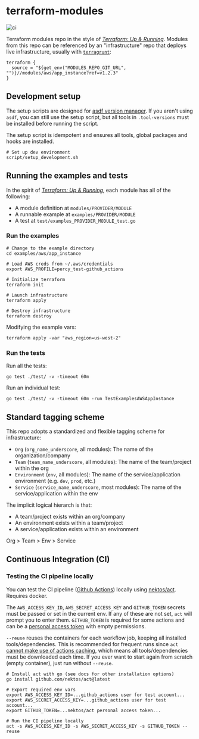 # terraform-modules

![ci](https://github.com/percygrunwald/terraform_modules/actions/workflows/ci.yml/badge.svg)

Terraform modules repo in the style of [*Terraform: Up &amp; Running*](https://learning.oreilly.com/library/view/terraform-up/9781492046899/). Modules from this repo can be referenced by an "infrastructure" repo that deploys live infrastructure, usually with [`terragrunt`](https://terragrunt.gruntwork.io/):

```
terraform {
  source = "${get_env("MODULES_REPO_GIT_URL", "")}//modules/aws/app_instance?ref=v1.2.3"
}
```

## Development setup

The setup scripts are designed for [asdf version manager](http://asdf-vm.com/). If you aren't using `asdf`, you can still use the setup script, but all tools in `.tool-versions` must be installed before running the script.

The setup script is idempotent and ensures all tools, global packages and hooks are installed.

```
# Set up dev environment
script/setup_development.sh
```

## Running the examples and tests

In the spirit of [*Terraform: Up &amp; Running*](https://learning.oreilly.com/library/view/terraform-up/9781492046899/), each module has all of the following:

- A module definition at `modules/PROVIDER/MODULE`
- A runnable example at `examples/PROVIDER/MODULE`
- A test at `test/examples_PROVIDER_MODULE_test.go`

### Run the examples

```
# Change to the example directory
cd examples/aws/app_instance

# Load AWS creds from ~/.aws/credentials
export AWS_PROFILE=percy_test-github_actions

# Initialize terraform
terraform init

# Launch infrastructure
terraform apply

# Destroy infrastructure
terraform destroy
```

Modifying the example vars:

```
terraform apply -var "aws_region=us-west-2"
```

### Run the tests

Run all the tests:

```
go test ./test/ -v -timeout 60m
```

Run an individual test:

```
go test ./test/ -v -timeout 60m -run TestExamplesAWSAppInstance
```

## Standard tagging scheme

This repo adopts a standardized and flexible tagging scheme for infrastructure:

- `Org` (`org_name_underscore`, all modules): The name of the organization/company
- `Team` (`team_name_underscore`, all modules): The name of the team/project within the org
- `Environment` (`env`, all modules): The name of the service/application environment (e.g. `dev`, `prod`, etc.)
- `Service` (`service_name_underscore`, most modules): The name of the service/application within the env

The implicit logical hierarch is that:

- A team/project exists within an org/company
- An environment exists within a team/project
- A service/application exists within an environment

Org > Team > Env > Service
## Continuous Integration (CI)

### Testing the CI pipeline locally

You can test the CI pipeline ([Github Actions](https://docs.github.com/en/actions)) locally using [nektos/act](https://github.com/nektos/act). Requires docker.

The `AWS_ACCESS_KEY_ID`, `AWS_SECRET_ACCESS_KEY` and `GITHUB_TOKEN` secrets must be passed or set in the current env. If any of these are not set, `act` will prompt you to enter them. `GITHUB_TOKEN` is required for some actions and can be a [personal access token](https://docs.github.com/en/authentication/keeping-your-account-and-data-secure/creating-a-personal-access-token) with empty permissions.

`--reuse` reuses the containers for each workflow job, keeping all installed tools/dependencies. This is recommended for frequent runs since `act` [cannot make use of actions caching](https://github.com/nektos/act/issues/285#issuecomment-987550101), which means all tools/dependencies must be downloaded each time. If you ever want to start again from scratch (empty container), just run without `--reuse`.

```
# Install act with go (see docs for other installation options)
go install github.com/nektos/act@latest

# Export required env vars
export AWS_ACCESS_KEY_ID=...github_actions user for test account...
export AWS_SECRET_ACCESS_KEY=...github_actions user for test account...
export GITHUB_TOKEN=...nektos/act personal access token...

# Run the CI pipeline locally
act -s AWS_ACCESS_KEY_ID -s AWS_SECRET_ACCESS_KEY -s GITHUB_TOKEN --reuse
```
